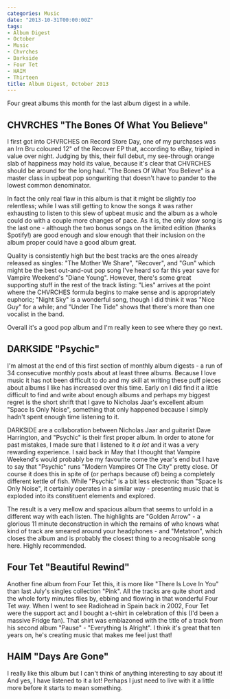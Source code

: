 ```yaml
---
categories: Music
date: "2013-10-31T00:00:00Z"
tags:
- Album Digest
- October
- Music
- Chvrches
- Darkside
- Four Tet
- HAIM
- Thirteen
title: Album Digest, October 2013
---
```


Four great albums this month for the last album digest in a while.


## CHVRCHES "The Bones Of What You Believe"

I first got into CHVRCHES on Record Store Day, one of my purchases was an Irn Bru coloured 12" of the Recover EP that, according to eBay, tripled in value over night. Judging by this, their full debut, my see-through orange slab of happiness may hold its value, because it's clear that CHVRCHES should be around for the long haul. "The Bones Of What You Believe" is a master class in upbeat pop songwriting that doesn't have to pander to the lowest common denominator.

In fact the only real flaw in this album is that it might be slightly _too_ relentless; while I was still getting to know the songs it was rather exhausting to listen to this slew of upbeat music and the album as a whole could do with a couple more changes of pace. As it is, the only slow song is the last one - although the two bonus songs on the limited edition (thanks Spotify!) are good enough and slow enough that their inclusion on the album proper could have a good album great.

Quality is consistently high but the best tracks are the ones already released as singles: "The Mother We Share", "Recover", and "Gun" which might be the best out-and-out pop song I've heard so far this year save for Vampire Weekend's "Diane Young". However, there's some great supporting stuff in the rest of the track listing: "Lies" arrives at the point where the CHVRCHES formula begins to make sense and is appropriately euphoric; "Night Sky" is a wonderful song, though I did think it was "Nice Guy" for a while; and "Under The Tide" shows that there's more than one vocalist in the band.

Overall it's a good pop album and I'm really keen to see where they go next.

## DARKSIDE "Psychic"

I'm almost at the end of this first section of monthly album digests - a run of 34 consecutive monthly posts about at least three albums. Because I love music it has not been difficult to do and my skill at writing these puff pieces about albums I like has increased over this time. Early on I did find it a little difficult to find and write about enough albums and perhaps my biggest regret is the short shrift that I gave to Nicholas Jaar's excellent album "Space Is Only Noise", something that only happened because I simply hadn't spent enough time listening to it.

DARKSIDE are a collaboration between Nicholas Jaar and guitarist Dave Harrington, and "Psychic" is their first proper album. In order to atone for past mistakes, I made sure that I listened to it _a lot_ and it was a very rewarding experience. I said back in May that I thought that Vampire Weekend's would probably be my favourite come the year's end but I have to say that "Psychic" runs "Modern Vampires Of The City" pretty close. Of course it does this in spite of (or perhaps because of) being a completely different kettle of fish. While "Psychic" is a bit less electronic than "Space Is Only Noise", it certainly operates in a similar way - presenting music that is exploded into its constituent elements and explored.

The result is a very mellow and spacious album that seems to unfold in a different way with each listen. The highlights are "Golden Arrow" - a glorious 11 minute deconstruction in which the remains of who knows what kind of track are smeared around your headphones - and "Metatron", which closes the album and is probably the closest thing to a recognisable song here. Highly recommended.

## Four Tet "Beautiful Rewind"

Another fine album from Four Tet this, it is more like "There Is Love In You" than last July's singles collection "Pink". All the tracks are quite short and the whole forty minutes flies by, ebbing and flowing in that wonderful Four Tet way. When I went to see Radiohead in Spain back in 2002, Four Tet were the support act and I bought a t-shirt in celebration of this (I'd been a massive Fridge fan). That shirt was emblazoned with the title of a track from his second album "Pause" - "Everything Is Alright". I think it's great that ten years on, he's creating music that makes me feel just that!

## HAIM "Days Are Gone"

I really like this album but I can't think of anything interesting to say about it! And yes, I have listened to it a lot! Perhaps I just need to live with it a little more before it starts to mean something.